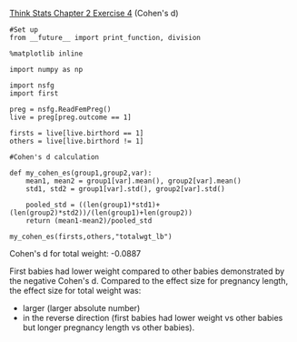 [Think Stats Chapter 2 Exercise 4](http://greenteapress.com/thinkstats2/html/thinkstats2003.html#toc24) (Cohen's d)

```
#Set up
from __future__ import print_function, division

%matplotlib inline

import numpy as np

import nsfg
import first

preg = nsfg.ReadFemPreg()
live = preg[preg.outcome == 1]

firsts = live[live.birthord == 1]
others = live[live.birthord != 1]

#Cohen's d calculation

def my_cohen_es(group1,group2,var):
    mean1, mean2 = group1[var].mean(), group2[var].mean()
    std1, std2 = group1[var].std(), group2[var].std()

    pooled_std = ((len(group1)*std1)+(len(group2)*std2))/(len(group1)+len(group2))
    return (mean1-mean2)/pooled_std

my_cohen_es(firsts,others,"totalwgt_lb")
```

Cohen's d for total weight: -0.0887

First babies had lower weight compared to other babies demonstrated by the negative Cohen's d. 
Compared to the effect size for pregnancy length, the effect size for total weight was:
- larger (larger absolute number)
- in the reverse direction (first babies had lower weight vs other babies but longer pregnancy length vs other babies).
